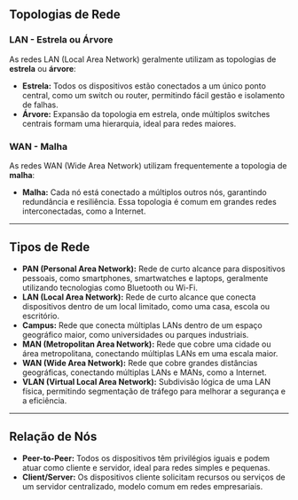 ## Topologias de Rede

### LAN - Estrela ou Árvore
As redes LAN (Local Area Network) geralmente utilizam as topologias de **estrela** ou **árvore**:
- **Estrela:** Todos os dispositivos estão conectados a um único ponto central, como um switch ou router, permitindo fácil gestão e isolamento de falhas.
- **Árvore:** Expansão da topologia em estrela, onde múltiplos switches centrais formam uma hierarquia, ideal para redes maiores.

### WAN - Malha
As redes WAN (Wide Area Network) utilizam frequentemente a topologia de **malha**:
- **Malha:** Cada nó está conectado a múltiplos outros nós, garantindo redundância e resiliência. Essa topologia é comum em grandes redes interconectadas, como a Internet.

---

## Tipos de Rede

- **PAN (Personal Area Network):** Rede de curto alcance para dispositivos pessoais, como smartphones, smartwatches e laptops, geralmente utilizando tecnologias como Bluetooth ou Wi-Fi.
- **LAN (Local Area Network):** Rede de curto alcance que conecta dispositivos dentro de um local limitado, como uma casa, escola ou escritório.
- **Campus:** Rede que conecta múltiplas LANs dentro de um espaço geográfico maior, como universidades ou parques industriais.
- **MAN (Metropolitan Area Network):** Rede que cobre uma cidade ou área metropolitana, conectando múltiplas LANs em uma escala maior.
- **WAN (Wide Area Network):** Rede que cobre grandes distâncias geográficas, conectando múltiplas LANs e MANs, como a Internet.
- **VLAN (Virtual Local Area Network):** Subdivisão lógica de uma LAN física, permitindo segmentação de tráfego para melhorar a segurança e a eficiência.

---

## Relação de Nós

- **Peer-to-Peer:** Todos os dispositivos têm privilégios iguais e podem atuar como cliente e servidor, ideal para redes simples e pequenas.
- **Client/Server:** Os dispositivos cliente solicitam recursos ou serviços de um servidor centralizado, modelo comum em redes empresariais.

